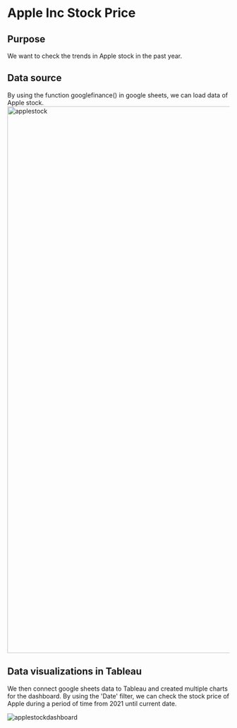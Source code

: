 # Apple Inc Stock Price

## Purpose
We want to check the trends in Apple stock in the past year. 

## Data source
By using the function googlefinance() in google sheets, we can load data of Apple stock. 
<img width="1240" alt="applestock" src="https://user-images.githubusercontent.com/103335114/202590616-0c9b0154-5a5f-4ac5-9030-6eff0af63def.png">

## Data visualizations in Tableau
We then connect google sheets data to Tableau and created multiple charts for the dashboard. By using the 'Date' filter, 
we can check the stock price of Apple during a period of time from 2021 until current date.

![applestockdashboard](https://user-images.githubusercontent.com/103335114/202591434-16f29a9d-fff3-4f56-9339-33c983e18b0c.png)
